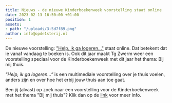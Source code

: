 ```yaml
---
title: Nieuws - de nieuwe Kinderboekenweek voorstelling staat online
date: 2023-02-13 16:50:00 +01:00
position: 1
assets:
- path: "/uploads/3-5d7f89.png"
author: info@opde1sterij.nl
---
```


De nieuwe voorstelling: ["Help, ik ga logeren..."](https://www.opde1sterij.nl/theatergroep-zwerm/help-ik-ga-logeren/) staat online. Dat betekent dat ie vanaf vandaag te boeken is. Ook dit jaar maakt Tg Zwerm weer een voorstelling speciaal voor de Kinderboekenweek met dit jaar het thema: Bij mij thuis.

*"Help, ik ga logeren...”* is een multimediale voorstelling over je thuis voelen, anders zijn en over hoe het erbij jouw thuis aan toe gaat. 

Ben jij (alvast) op zoek naar een voorstelling voor de Kinderboekenweek met het thema "Bij mij thuis"? Klik dan op de [link](https://www.opde1sterij.nl/theatergroep-zwerm/help-ik-ga-logeren/) voor meer info.

